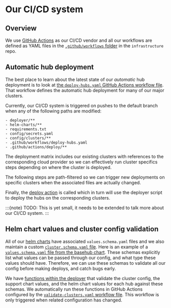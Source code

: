 # Our CI/CD system

## Overview

We use [GitHub Actions](https://docs.github.com/en/actions) as our CI/CD vendor and all our workflows are defined as YAML files in the [`.github/workflows` folder](https://github.com/2i2c-org/infrastructure/tree/master/.github/workflows) in the `infrastructure` repo.

## Automatic hub deployment

The best place to learn about the latest state of our *automatic* hub deployment
is to look at [the `deploy-hubs.yaml` GitHub Actions workflow file](https://github.com/2i2c-org/infrastructure/tree/HEAD/.github/workflows/deploy-hubs.yaml).
That workflow defines the automatic hub deployment for many of our major clusters.

Currently, our CI/CD system is triggered on pushes to the default branch when any of the
following paths are modified:

```
- deployer/**
- helm-charts/**
- requirements.txt
- config/secrets.yaml
- config/clusters/**
- .github/workflows/deploy-hubs.yaml
- .github/actions/deploy/**
```

The deployment matrix includes our existing clusters with references to the corresponding
cloud provider so we can effectively run cluster specifics steps depending on where the
cluster is deployed.

The following steps are path-filtered so we can trigger new deployments on specific
clusters when the associated files are actually changed.

Finally, the [deploy action](https://github.com/2i2c-org/infrastructure/tree/HEAD/.github/actions/deploy/action.yml)
is called which in turn will use the deployer script to deploy the hubs on the corresponding
clusters.

:::{note}
TODO: This is yet small, it needs to be extended to talk more about our CI/CD system.
:::

## Helm chart values and cluster config validation

All of our [helm charts](https://github.com/2i2c-org/infrastructure/tree/HEAD/helm-charts) have associated `values.schema.yaml` files and we also maintain a custom [`cluster.schema.yaml` file](https://github.com/2i2c-org/infrastructure/blob/HEAD/shared/deployer/cluster.schema.yaml).
Here is an example of a [`values.schema.yaml` file from the basehub chart](https://github.com/2i2c-org/infrastructure/blob/HEAD/helm-charts/basehub/values.schema.yaml).
These schemas explicitly list what values can be passed through our config, and what type these values should have.
Therefore, we can use these schemas to validate all our config before making deploys, and catch bugs early.

We have [functions within the deployer](https://github.com/2i2c-org/infrastructure/blob/HEAD/deployer/__main__.py#L213-L302) that validate the cluster config, the support chart values, and the helm chart values for each hub against these schemas.
We automatically run these functions in GitHub Actions configured by the [`validate-clusters.yaml` workflow file](https://github.com/2i2c-org/infrastructure/blob/master/.github/workflows/validate-clusters.yaml).
This workflow is only triggered when related configuration has changed.
